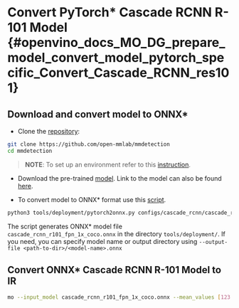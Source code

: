 # Convert PyTorch* Cascade RCNN R-101 Model {#openvino_docs_MO_DG_prepare_model_convert_model_pytorch_specific_Convert_Cascade_RCNN_res101}

## Download and convert model to ONNX*

* Clone the [repository](https://github.com/open-mmlab/mmdetection):

```bash
git clone https://github.com/open-mmlab/mmdetection
cd mmdetection
```

> **NOTE**: To set up an environment refer to this [instruction](https://github.com/open-mmlab/mmdetection/blob/master/docs/en/get_started.md#installation).

* Download the pre-trained [model](https://download.openmmlab.com/mmdetection/v2.0/cascade_rcnn/cascade_rcnn_r101_fpn_1x_coco/cascade_rcnn_r101_fpn_1x_coco_20200317-0b6a2fbf.pth). Link to the model can also be found [here](https://github.com/open-mmlab/mmdetection/blob/master/configs/cascade_rcnn/README.md).

* To convert model to ONNX* format use this [script](https://github.com/open-mmlab/mmdetection/blob/master/tools/deployment/pytorch2onnx.py).

```bash
python3 tools/deployment/pytorch2onnx.py configs/cascade_rcnn/cascade_rcnn_r101_fpn_1x_coco.py cascade_rcnn_r101_fpn_1x_coco_20200317-0b6a2fbf.pth --output-file cascade_rcnn_r101_fpn_1x_coco.onnx
```

The script generates ONNX* model file `cascade_rcnn_r101_fpn_1x_coco.onnx` in the directory `tools/deployment/`. If you need, you can specify model name or output directory using `--output-file <path-to-dir>/<model-name>.onnx` 

## Convert ONNX* Cascade RCNN R-101 Model to IR

```bash
mo --input_model cascade_rcnn_r101_fpn_1x_coco.onnx --mean_values [123.675,116.28,103.53] --scale_values [58.395,57.12,57.375]
```